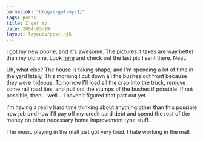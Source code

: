 ```yaml
---
permalink: "blog/i-got-my-1/"
tags: posts
title: I got my
date: 2004-03-19
layout: layouts/post.njk
---
```


I got my new phone, and it's awesome. The pictures it takes are way better than my old one. Look [here][1] and check out the last pic I sent there. Neat.

Uh, what else? The house is taking shape, and I'm spending a lot of time in the yard lately. This morning I cut down all the bushes out front because they were hideous. Tomorrow I'll load all the crap into the truck, remove some rail road ties, and pull out the stumps of the bushes if possible. If not possible, then... well... I haven't figured that part out yet. 

I'm having a really hard time thinking about anything other than this possible new job and how I'll pay off my credit card debt and spend the rest of the money on other necessary home improvement type stuff. 

The music playing in the mall just got very loud. I hate working in the mall.

 [1]: http://wasson.textamerica.com